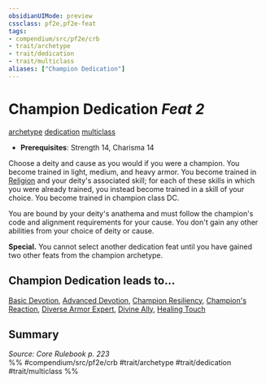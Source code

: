 ```yaml
---
obsidianUIMode: preview
cssclass: pf2e,pf2e-feat
tags:
- compendium/src/pf2e/crb
- trait/archetype
- trait/dedication
- trait/multiclass
aliases: ["Champion Dedication"]
---
```

# Champion Dedication  *Feat 2*  
[archetype](../../rules/traits/archetype.md)  [dedication](../../rules/traits/dedication.md)  [multiclass](../../rules/traits/multiclass.md)  

- **Prerequisites**: Strength 14, Charisma 14

Choose a deity and cause as you would if you were a champion. You become trained in light, medium, and heavy armor. You become trained in [Religion](../skills.md#Religion) and your deity's associated skill; for each of these skills in which you were already trained, you instead become trained in a skill of your choice. You become trained in champion class DC.

You are bound by your deity's anathema and must follow the champion's code and alignment requirements for your cause. You don't gain any other abilities from your choice of deity or cause.

**Special.** You cannot select another dedication feat until you have gained two other feats from the champion archetype.

## Champion Dedication leads to...

[Basic Devotion](basic-devotion.md), [Advanced Devotion](advanced-devotion.md), [Champion Resiliency](champion-resiliency.md), [Champion's Reaction](champions-reaction.md), [Diverse Armor Expert](diverse-armor-expert.md), [Divine Ally](divine-ally.md), [Healing Touch](healing-touch.md)

## Summary

*Source: Core Rulebook p. 223*  
%% #compendium/src/pf2e/crb #trait/archetype #trait/dedication #trait/multiclass %%